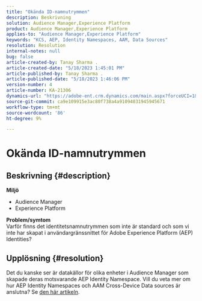 ```yaml
---
title: "Okända ID-namnutrymmen"
description: Beskrivning
solution: Audience Manager,Experience Platform
product: Audience Manager,Experience Platform
applies-to: "Audience Manager,Experience Platform"
keywords: "KCS, AEP, Identity Namespaces, AAM, Data Sources"
resolution: Resolution
internal-notes: null
bug: false
article-created-by: Tanay Sharma .
article-created-date: "5/18/2023 1:45:01 PM"
article-published-by: Tanay Sharma .
article-published-date: "5/18/2023 1:46:06 PM"
version-number: 4
article-number: KA-21306
dynamics-url: "https://adobe-ent.crm.dynamics.com/main.aspx?forceUCI=1&pagetype=entityrecord&etn=knowledgearticle&id=0d534b2f-82f5-ed11-8848-6045bd006268"
source-git-commit: ca9e109915e3ac80f738a4a91094031945945671
workflow-type: tm+mt
source-wordcount: '86'
ht-degree: 9%

---
```


# Okända ID-namnutrymmen

## Beskrivning {#description}

<b>Miljö</b>
- Audience Manager
- Experience Platform




<b>Problem/symtom</b>
<br>Varför finns det identitetsnamnutrymmen som inte är standard och som vi inte har skapat i användargränssnittet för Adobe Experience Platform (AEP) Identities?<br>

## Upplösning {#resolution}


Det du kanske ser är datakällor för olika enheter i Audience Manager som skapade deras motsvarande AEP Identity Namespace. Vill du veta mer om hur AEP Identity Namespaces och AAM Cross-Device Data sources är anslutna? Se [den här artikeln](https://experienceleague.adobe.com/docs/experience-cloud-kcs/kbarticles/KA-21305.html).
